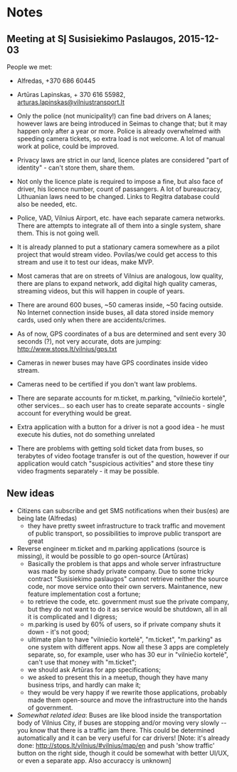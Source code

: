 # Notes

## Meeting at SĮ Susisiekimo Paslaugos, 2015-12-03

People we met:
* Alfredas, +370 686 60445
* Artūras Lapinskas, + 370 616 55982, arturas.lapinskas@vilniustransport.lt

* Only the police (not municipality!) can fine bad drivers on A lanes; however laws are being introduced
in Seimas to change that; but it may happen only after a year or more. Police is already overwhelmed
with speeding camera tickets, so extra load is not welcome. A lot of manual work at police, could
be improved.
* Privacy laws are strict in our land, licence plates are considered "part of identity" - can't store them, share them.
* Not only the licence plate is required to impose a fine, but also face of driver, his licence number,
count of passangers. A lot of bureaucracy, Lithuanian laws need to be changed.
Links to Regitra database could also be needed, etc.
* Police, VAD, Vilnius Airport, etc. have each separate camera networks. There are attempts to
integrate all of them into a single system, share them. This is not going well.
* It is already planned to put a stationary camera somewhere as a pilot project that would stream video.
Povilas/we could get access to this stream and use it to test our ideas, make MVP.
* Most cameras that are on streets of Vilnius are analogous, low quality, there are plans to expand
network, add digital high quality cameras, streaming videos, but this will happen in couple of years.
* There are around 600 buses, ~50 cameras inside, ~50 facing outside. No Internet connection
inside buses, all data stored inside memory cards, used only when there are accidents/crimes.
* As of now, GPS coordinates of a bus are determined and sent every 30 seconds (?), not very accurate, dots are jumping: http://www.stops.lt/vilnius/gps.txt
* Cameras in newer buses may have GPS coordinates inside video stream.
* Cameras need to be certified if you don't want law problems.
* There are separate accounts for m.ticket, m.parking, "vilniečio kortelė", other services... so each user
has to create separate accounts - single account for everything would be great.
* Extra application with a button for a driver is not a good idea - he must execute his duties, not do something unrelated
* There are problems with getting sold ticket data from buses, so terabytes of video footage transfer is
out of the question, however if our application would catch "suspicious activities" and store these tiny video fragments
separately - it may be possible.

## New ideas
* Citizens can subscribe and get SMS notifications when their bus(es) are being late (Alfredas)
  * they have pretty sweet infrastructure to track traffic and movement of public transport, so possibilities to improve public transport are great
* Reverse engineer m.ticket and m.parking applications (source is missing), it would be possible to go open-source (Artūras)
  * Basically the problem is that apps and whole server infrastructure was made by some shady private company. Due to some tricky contract "Susisiekimo paslaugos" cannot retrieve neither the source code, nor move service onto their own servers. Maintanence, new feature implementation cost a fortune;
  * to retrieve the code, etc. government must sue the private company, but they do not want to do it as service would be shutdown, all in all it is complicated and I digress;
  * m.parking is used by 60% of users, so if private company shuts it down - it's not good;
  * ultimate plan to have "vilniečio kortelė", "m.ticket", "m.parking" as one system with different apps. Now all these 3 apps are completely separate, so, for example, user who has 30 eur in "vilniečio kortelė", can't use that money with "m.ticket";
  * we should ask Artūras for app specifications;
  * we asked to present this in a meetup, though they have many business trips, and hardly can make it;
  * they would be very happy if we rewrite those applications, probably made them open-source and move the infrastructure into the hands of government.
* *Somewhat related idea*: Buses are like blood inside the transportation body of Vilnius City, if buses are stopping and/or moving very slowly -- you know that there is a traffic jam there. This could be determined automatically and it can be very useful for car drivers! [Note: it's already done: http://stops.lt/vilnius/#vilnius/map/en and push 'show traffic' button on the right side, though it could be somewhat with better UI/UX, or even a separate app. Also accuraccy is unknown]
